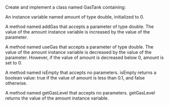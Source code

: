 Create and implement a class named GasTank containing:

An instance variable named amount of type double, initialized to 0.

A method named addGas that accepts a parameter of type double. The value of the amount instance variable is increased by the value of the parameter.

A method named useGas that accepts a parameter of type double. The value of the amount instance variable is decreased by the value of the parameter. However, if the value of amount is decreased below 0, amount is set to 0.

A method named isEmpty that accepts no parameters. isEmpty returns a boolean value: true if the value of amount is less than 0.1, and false otherwise.

A method named getGasLevel that accepts no parameters. getGasLevel returns the value of the amount instance variable.